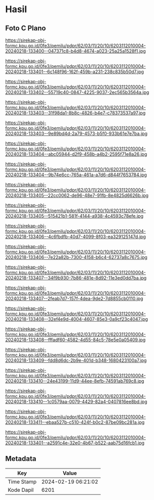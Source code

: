 # Hasil

## Foto C Plano

https://sirekap-obj-formc.kpu.go.id/0fe3/pemilu/pdpr/62/03/11/20/10/6203112010004-20240218-133400--047371c8-b4d8-4674-a023-25a25a1528f1.jpg

https://sirekap-obj-formc.kpu.go.id/0fe3/pemilu/pdpr/62/03/11/20/10/6203112010004-20240218-133401--6c148f96-162f-459b-a231-238c835b50d7.jpg

https://sirekap-obj-formc.kpu.go.id/0fe3/pemilu/pdpr/62/03/11/20/10/6203112010004-20240218-133402--55719c40-0847-4225-9037-2ec565b3564a.jpg

https://sirekap-obj-formc.kpu.go.id/0fe3/pemilu/pdpr/62/03/11/20/10/6203112010004-20240218-133403--31f98da1-8b8c-4826-b4e7-c78373537a97.jpg

https://sirekap-obj-formc.kpu.go.id/0fe3/pemilu/pdpr/62/03/11/20/10/6203112010004-20240218-133403--9e89bd4d-2a79-4573-b5f0-933b61e7e7ba.jpg

https://sirekap-obj-formc.kpu.go.id/0fe3/pemilu/pdpr/62/03/11/20/10/6203112010004-20240218-133404--abc05944-d2f9-458b-a4b2-2595f71e8a26.jpg

https://sirekap-obj-formc.kpu.go.id/0fe3/pemilu/pdpr/62/03/11/20/10/6203112010004-20240218-133404--9b74e6cc-765a-461a-a7d6-d844f7653784.jpg

https://sirekap-obj-formc.kpu.go.id/0fe3/pemilu/pdpr/62/03/11/20/10/6203112010004-20240218-133405--22cc0062-de96-48e7-91fb-8e4825d6626b.jpg

https://sirekap-obj-formc.kpu.go.id/0fe3/pemilu/pdpr/62/03/11/20/10/6203112010004-20240218-133405--515421b1-581f-4144-a938-4c4593c78efe.jpg

https://sirekap-obj-formc.kpu.go.id/0fe3/pemilu/pdpr/62/03/11/20/10/6203112010004-20240218-133406--4c6fbdfb-40d7-4099-8f03-ea329125147d.jpg

https://sirekap-obj-formc.kpu.go.id/0fe3/pemilu/pdpr/62/03/11/20/10/6203112010004-20240218-133406--7e22a82b-7300-4158-b6c4-62737a8c7675.jpg

https://sirekap-obj-formc.kpu.go.id/0fe3/pemilu/pdpr/62/03/11/20/10/6203112010004-20240218-133407--34f9b930-7b86-481e-8d92-11e3ed0dd7ba.jpg

https://sirekap-obj-formc.kpu.go.id/0fe3/pemilu/pdpr/62/03/11/20/10/6203112010004-20240218-133407--2feab7d7-157f-4dea-9de2-7d8855cb0110.jpg

https://sirekap-obj-formc.kpu.go.id/0fe3/pemilu/pdpr/62/03/11/20/10/6203112010004-20240218-133408--32ef4e9d-4004-4607-85e3-0a9cf23c4047.jpg

https://sirekap-obj-formc.kpu.go.id/0fe3/pemilu/pdpr/62/03/11/20/10/6203112010004-20240218-133408--fffadf60-4582-4d55-84c5-78e5e0a05409.jpg

https://sirekap-obj-formc.kpu.go.id/0fe3/pemilu/pdpr/62/03/11/20/10/6203112010004-20240218-133409--fdd8d6dc-2b9e-401d-b348-1680423100a7.jpg

https://sirekap-obj-formc.kpu.go.id/0fe3/pemilu/pdpr/62/03/11/20/10/6203112010004-20240218-133410--24e43199-11d9-44ee-8efb-74591ab769c8.jpg

https://sirekap-obj-formc.kpu.go.id/0fe3/pemilu/pdpr/62/03/11/20/10/6203112010004-20240218-133410--1c0579aa-0079-4429-82a4-0407816ee8bd.jpg

https://sirekap-obj-formc.kpu.go.id/0fe3/pemilu/pdpr/62/03/11/20/10/6203112010004-20240218-133411--ebaa527b-c510-424f-b0c2-87be09bc281a.jpg

https://sirekap-obj-formc.kpu.go.id/0fe3/pemilu/pdpr/62/03/11/20/10/6203112010004-20240218-133401--a2591c4e-32e0-4b67-b522-aab75d16fcb1.jpg


## Metadata

| Key        | Value               |
| ---------- | ------------------- |
| Time Stamp | 2024-02-19 06:21:02 |
| Kode Dapil | 6201                |



